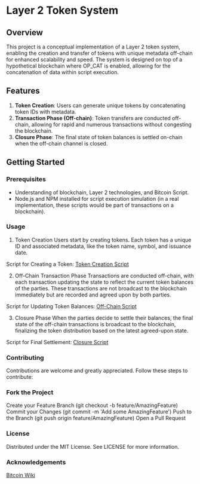 # Layer 2 Token System

## Overview
This project is a conceptual implementation of a Layer 2 token system, enabling the creation and transfer of tokens with unique metadata off-chain for enhanced scalability and speed. The system is designed on top of a hypothetical blockchain where OP_CAT is enabled, allowing for the concatenation of data within script execution.

## Features
1. **Token Creation**: Users can generate unique tokens by concatenating token IDs with metadata.
2. **Transaction Phase (Off-chain)**: Token transfers are conducted off-chain, allowing for rapid and numerous transactions without congesting the blockchain.
3. **Closure Phase**: The final state of token balances is settled on-chain when the off-chain channel is closed.

## Getting Started

### Prerequisites
- Understanding of blockchain, Layer 2 technologies, and Bitcoin Script.
- Node.js and NPM installed for script execution simulation (in a real implementation, these scripts would be part of transactions on a blockchain).


### Usage
1. Token Creation
Users start by creating tokens. Each token has a unique ID and associated metadata, like the token name, symbol, and issuance date.

Script for Creating a Token:
[Token Creation Script](https://github.com/solanaminter/op_cat_layer_2/blob/main/token_creation.bs)

2. Off-Chain Transaction Phase
Transactions are conducted off-chain, with each transaction updating the state to reflect the current token balances of the parties. These transactions are not broadcast to the blockchain immediately but are recorded and agreed upon by both parties.

Script for Updating Token Balances:
[Off-Chain Script](https://github.com/solanaminter/op_cat_layer_2/blob/main/off_chain.bs)

3. Closure Phase
When the parties decide to settle their balances, the final state of the off-chain transactions is broadcast to the blockchain, finalizing the token distribution based on the latest agreed-upon state.

Script for Final Settlement:
[Closure Script](https://github.com/solanaminter/op_cat_layer_2/blob/main/closure.bs)

### Contributing
Contributions are welcome and greatly appreciated. Follow these steps to contribute:

### Fork the Project
Create your Feature Branch (git checkout -b feature/AmazingFeature)
Commit your Changes (git commit -m 'Add some AmazingFeature')
Push to the Branch (git push origin feature/AmazingFeature)
Open a Pull Request

### License
Distributed under the MIT License. See LICENSE for more information.

### Acknowledgements
[Bitcoin Wiki](https://en.bitcoin.it/wiki/Main_Page)

